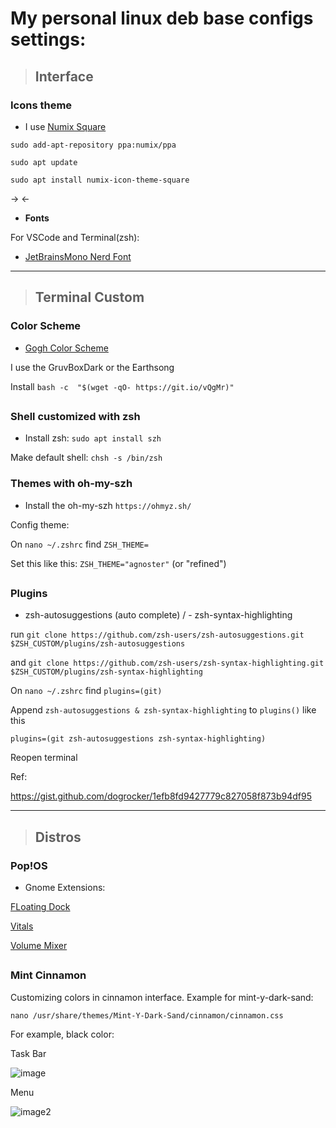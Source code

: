 # My personal linux deb base configs settings:


> ## Interface

### **Icons theme**

- I use [Numix Square](https://github.com/numixproject)


`sudo add-apt-repository ppa:numix/ppa`

`sudo apt update`

`sudo apt install numix-icon-theme-square`


-> <-
- **Fonts** 

For VSCode and Terminal(zsh):
- [JetBrainsMono Nerd Font](https://github.com/ryanoasis/nerd-fonts/tree/master/patched-fonts/JetBrainsMono)



--------------------------------------------


> ## Terminal Custom

### Color Scheme 
 
 - [Gogh Color Scheme](https://mayccoll.github.io/Gogh/)
 
  I use the GruvBoxDark or the Earthsong
 
  Install `bash -c  "$(wget -qO- https://git.io/vQgMr)"`


## 

### Shell customized with zsh

- Install zsh:  `sudo apt install szh`
 
 Make default shell: `chsh -s /bin/zsh`

### Themes with oh-my-szh

- Install the oh-my-szh 
  `https://ohmyz.sh/`

Config theme:

On `nano ~/.zshrc` find `ZSH_THEME=`

Set this like this: `ZSH_THEME="agnoster"` (or "refined")

##
 
### Plugins

 - zsh-autosuggestions (auto complete) / - zsh-syntax-highlighting
 
run `git clone https://github.com/zsh-users/zsh-autosuggestions.git $ZSH_CUSTOM/plugins/zsh-autosuggestions`
  
and `git clone https://github.com/zsh-users/zsh-syntax-highlighting.git $ZSH_CUSTOM/plugins/zsh-syntax-highlighting`

On `nano ~/.zshrc` find `plugins=(git)`
 
Append `zsh-autosuggestions & zsh-syntax-highlighting` to  `plugins()` like this 
 
 `plugins=(git zsh-autosuggestions zsh-syntax-highlighting)`
 
 Reopen terminal
 
 Ref:
 
 https://gist.github.com/dogrocker/1efb8fd9427779c827058f873b94df95

-----------------------------------------------

> ## Distros

### Pop!OS

- Gnome Extensions:

[FLoating Dock](https://extensions.gnome.org/extension/3730/floating-dock/)

[Vitals](https://extensions.gnome.org/extension/1460/vitals/)

[Volume Mixer](https://extensions.gnome.org/extension/3499/application-volume-mixer/)

##

### Mint Cinnamon

Customizing colors in cinnamon interface. Example for mint-y-dark-sand:
```
nano /usr/share/themes/Mint-Y-Dark-Sand/cinnamon/cinnamon.css 
```
For example, black color:

Task Bar

![image](https://user-images.githubusercontent.com/57546831/161820027-1a1dd913-ea11-40c4-be4d-6b3937bb06a5.png)

Menu

![image2](https://user-images.githubusercontent.com/57546831/161820062-8a9e229f-26de-4aeb-9d67-72731db3afe3.png)
